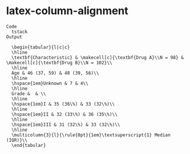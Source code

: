 # latex-column-alignment

    Code
      tstack
    Output
      
      \begin{tabular}{l|c|c}
      \hline
      \textbf{Characteristic} & \makecell[c]{\textbf{Drug A}\\N = 98} & \makecell[c]{\textbf{Drug B}\\N = 102}\\
      \hline
      Age & 46 (37, 59) & 48 (39, 56)\\
      \hline
      \hspace{1em}Unknown & 7 & 4\\
      \hline
      Grade &  & \\
      \hline
      \hspace{1em}I & 35 (36\%) & 33 (32\%)\\
      \hline
      \hspace{1em}II & 32 (33\%) & 36 (35\%)\\
      \hline
      \hspace{1em}III & 31 (32\%) & 33 (32\%)\\
      \hline
      \multicolumn{3}{l}{\rule{0pt}{1em}\textsuperscript{1} Median (IQR)}\\
      \end{tabular}

